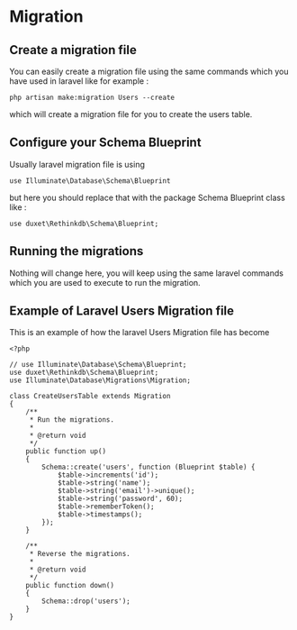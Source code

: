 # Migration

## Create a migration file

You can easily create a migration file using the same commands which you have used in laravel like for example :

`php artisan make:migration Users --create`

which will create a migration file for you to create the users table.

## Configure your Schema Blueprint

Usually laravel migration file is using 

`use Illuminate\Database\Schema\Blueprint`

but here you should replace that with the package Schema Blueprint class like :

`use duxet\Rethinkdb\Schema\Blueprint;`

## Running the migrations

Nothing will change here, you will keep using the same laravel commands which you are used to execute to run the migration.

## Example of Laravel Users Migration file

This is an example of how the laravel Users Migration file has become

	<?php

	// use Illuminate\Database\Schema\Blueprint;
	use duxet\Rethinkdb\Schema\Blueprint;
	use Illuminate\Database\Migrations\Migration;

	class CreateUsersTable extends Migration
	{
	    /**
	     * Run the migrations.
	     *
	     * @return void
	     */
	    public function up()
	    {
	        Schema::create('users', function (Blueprint $table) {
	            $table->increments('id');
	            $table->string('name');
	            $table->string('email')->unique();
	            $table->string('password', 60);
	            $table->rememberToken();
	            $table->timestamps();
	        });
	    }

	    /**
	     * Reverse the migrations.
	     *
	     * @return void
	     */
	    public function down()
	    {
	        Schema::drop('users');
	    }
	}
